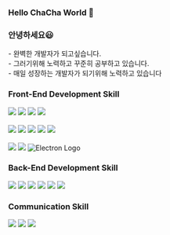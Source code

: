 ### Hello ChaCha World 👋

<h3>안녕하세요😃</h3>
- 완벽한 개발자가 되고싶습니다.
<br>
- 그러기위해 노력하고 꾸준히 공부하고 있습니다.
<br>
- 매일 성장하는 개발자가 되기위해 노력하고 있습니다

<h3>Front-End Development Skill</h3>
<div align=left>
 <img src="https://img.shields.io/badge/HTML5-E34F26?style=flat-square&logo=html5&logoColor=white"/> 
  <img src="https://img.shields.io/badge/CSS3-1572B6?style=flat-square&logo=css3&logoColor=white"/>
  <img src="https://img.shields.io/badge/JavaScript-F7DF1E?style=flat-square&logo=javascript&logoColor=black"/>
  <img src="https://img.shields.io/badge/TypeScript-007ACC?style=flat-square&logo=typescript&logoColor=white"/> 
<br></br>
<img src="https://img.shields.io/badge/React-61DAFB?style=flat-square&logo=React&logoColor=black"/> 
<img src="https://img.shields.io/badge/React Native-61DAFB?style=flat-square&logo=React&logoColor=black"/> 
  <img src="https://img.shields.io/badge/Recoil-66D7D1?style=flat-square&logo=react&logoColor=white"/> 
<img src="https://img.shields.io/badge/React_Query-00BFFF?style=flat-square&logo=react-query&logoColor=white"/>
<img src="https://img.shields.io/badge/MobX-FF9955?style=flat-square&logo=mobx&logoColor=white"/>
<br></br>
<img src="https://img.shields.io/badge/Next.js-000000?style=flat-square&logo=next.js&logoColor=white"/>
<img src="https://img.shields.io/badge/jQuery-0769AD?style=flat-square&logo=jQuery&logoColor=white"/>
<img src="https://img.shields.io/badge/Electron-ebedf0?style=flat-square&logo=electron&logoColor=#028399" alt="Electron Logo"/>

 <h3>Back-End Development Skill</h3>
<img src="https://img.shields.io/badge/MongoDB-47A248?style=flat-square&logo=mongodb&logoColor=white"/>
<img src="https://img.shields.io/badge/JSON-000000?style=flat-square&logo=json&logoColor=white"/>
<img src="https://img.shields.io/badge/Firebase-FFCA28?style=flat-square&logo=firebase&logoColor=black"/>
<img src="https://img.shields.io/badge/Puppeteer-40B5A4?style=flat-square&logo=puppeteer&logoColor=white"/> 
<img src="https://img.shields.io/badge/AWS_S3-569A31?style=flat-square&logo=amazon-aws&logoColor=white"/>
<img src="https://img.shields.io/badge/AWS-Lightsail-000000?style=flat-square&logo=amazon-aws&logoColor=white"/> 
    <h3>Communication Skill</h3>
<img src="https://img.shields.io/badge/GitHub-100000?style=flat-square&logo=github&logoColor=white"/>
<img src="https://img.shields.io/badge/Velog-20c997?style=flat-square&logo=velog&logoColor=white"/>
  <img src="https://img.shields.io/badge/Notion-000000?style=flat-square&logo=notion&logoColor=white"/>
</div>
